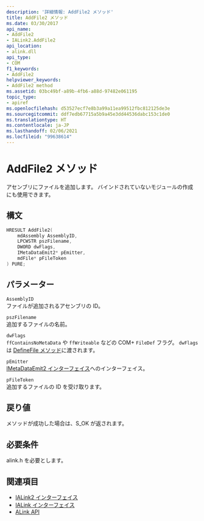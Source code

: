```yaml
---
description: '詳細情報: AddFile2 メソッド'
title: AddFile2 メソッド
ms.date: 03/30/2017
api_name:
- AddFile2
- IALink2.AddFile2
api_location:
- alink.dll
api_type:
- COM
f1_keywords:
- AddFile2
helpviewer_keywords:
- AddFile2 method
ms.assetid: 03bc49bf-a89b-4fb6-a88d-97482e061195
topic_type:
- apiref
ms.openlocfilehash: d53527ecf7e8b3a99a11ea99512fbc812125de3e
ms.sourcegitcommit: ddf7edb67715a5b9a45e3dd44536dabc153c1de0
ms.translationtype: HT
ms.contentlocale: ja-JP
ms.lasthandoff: 02/06/2021
ms.locfileid: "99638614"
---
```

# <a name="addfile2-method"></a>AddFile2 メソッド

アセンブリにファイルを追加します。 バインドされていないモジュールの作成にも使用できます。  
  
## <a name="syntax"></a>構文  
  
```cpp  
HRESULT AddFile2(  
    mdAssembly AssemblyID,  
    LPCWSTR pszFilename,  
    DWORD dwFlags,  
    IMetaDataEmit2* pEmitter,  
    mdFile* pFileToken  
) PURE;  
```  
  
## <a name="parameters"></a>パラメーター  

 `AssemblyID`  
 ファイルが追加されるアセンブリの ID。  
  
 `pszFilename`  
 追加するファイルの名前。  
  
 `dwFlags`  
 `ffContainsNoMetaData` や `ffWriteable` などの COM+ `FileDef` フラグ。 `dwFlags` は [DefineFile メソッド](../metadata/imetadataassemblyemit-definefile-method.md)に渡されます。  
  
 `pEmitter`  
 [IMetaDataEmit2 インターフェイス](../metadata/imetadataemit2-interface.md)へのインターフェイス。  
  
 `pFileToken`  
 追加するファイルの ID を受け取ります。  
  
## <a name="return-value"></a>戻り値  

 メソッドが成功した場合は、S_OK が返されます。  
  
## <a name="requirements"></a>必要条件  

 alink.h を必要とします。  
  
## <a name="see-also"></a>関連項目

- [IALink2 インターフェイス](ialink2-interface.md)
- [IALink インターフェイス](ialink-interface.md)
- [ALink API](index.md)
